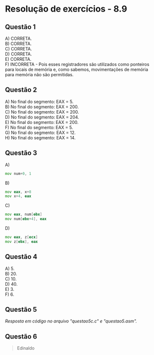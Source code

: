 #  Resolução de exercícios - 8.9 

##  Questão 1
A) CORRETA.  
B) CORRETA.  
C) CORRETA.    
D) CORRETA.  
E) CORRETA.   
F) INCORRETA - Pois esses registradores são utilizados como ponteiros para locais de memória e, como sabemos, movimentações de memória para memória não são permitidas.   

## Questão 2
A) No final do segmento: EAX = 5.    
B) No final do segmento: EAX = 200.    
C) No final do segmento: EAX = 200.  
D) No final do segmento: EAX = 204.  
E) No final do segmento: EAX = 200.  
F) No final do segmento: EAX = 5.  
G) No final do segmento: EAX = 12.  
H) No final do segmento: EAX = 14.  

## Questão 3
A) 
```asm
mov num+0, 1
```  
B)
```asm
mov eax, x+8
mov x+4, eax
```
C)
```asm
mov eax, num[ebx]
mov num[ebx+4], eax 
```
D)
```asm
mov eax, z[ecx]
mov z[ebx], eax
```

## Questão 4
A) 5.  
B) 20.   
C) 10.   
D) 40.  
E) 3.  
F) 6.  

## Questão 5
*Resposta em código no arquivo "questao5c.c" e "questao5.asm".*

## Questão 6
> Edinaldo

